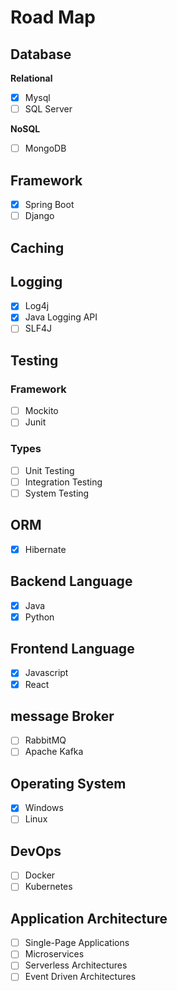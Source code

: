 # Road Map

## Database

**Relational**

- [x] Mysql
- [ ] SQL Server

**NoSQL**

- [ ] MongoDB

## Framework

- [x] Spring Boot
- [ ] Django

## Caching

## Logging

- [x] Log4j
- [x] Java Logging API
- [ ] SLF4J

## Testing

### Framework

- [ ] Mockito
- [ ] Junit

### Types

- [ ] Unit Testing
- [ ] Integration Testing
- [ ] System Testing

## ORM

- [x] Hibernate

## Backend Language

- [x] Java
- [x] Python

## Frontend Language

- [x] Javascript
- [x] React

## message Broker

- [ ] RabbitMQ
- [ ] Apache Kafka

## Operating System

- [x] Windows
- [ ] Linux

## DevOps

- [ ] Docker
- [ ] Kubernetes

## Application Architecture

- [ ] Single-Page Applications
- [ ] Microservices
- [ ] Serverless Architectures
- [ ] Event Driven Architectures
